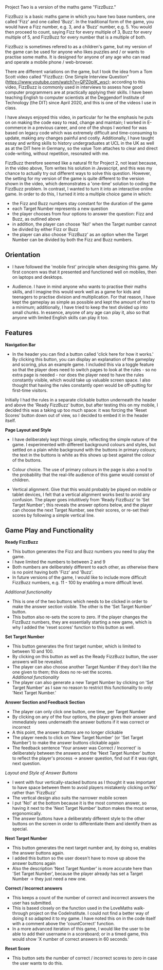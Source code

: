Project Two is a version of the maths game "FizzBuzz." 

FizzBuzz is a basic maths game in which you have two base numbers, one called 'Fizz' and one called 'Buzz'. In the traditional form of the game, you would have a Fizz number, e.g. 3, and a 'Buzz' number, e.g. 5. You would then proceed to count, saying Fizz for every multiple of 3, Buzz for every multiple of 5, and FizzBuzz for every number that is a multiple of both.  

FizzBuzz is sometimes refered to as a children's game, but my version of the game can be used for anyone who likes puzzles and / or wants to practise some maths. It is designed for anyone of any age who can read and operate a mobile phone / web-browser.

There are different variations on the game, but I took the idea from a Tom Scott video called "FizzBuzz: One Simple Interview Question" (https://www.youtube.com/watch?v=QPZ0pIK_wsc); according to this video, FizzBuzz is commonly used in interviews 
to assess how good computer programmers are at practically applying their skills. I have been teaching English to computer scientists at the Deggendorf Institute of Technology (the DIT) since April 2020, and this is one of the videos I use in class. 

I have always enjoyed this video, in particular for he the emphasis he puts on on making the code easy to read, change and maintain; I worked in E-commerce in a previous career, and one of the shops I worked for was based on legacy code which was extremely difficult and time-consuming to update, making any changes painful and costly. Additionally, I have taught essay and writing skills to history undergraduates at UCL in the UK as well as at the DIT here in Germany, so the value Tom attaches to clear and direct code-writing, without repetition, resonated with me. 

FizzBuzz therefore seemed like a natural fit for Project 2, not least because, in the video above, Tom writes his solution in Javascript, and this was my chance to actually try out different ways to solve this question. 
However, the setting for my version of the game is quite different to the version shown in the video, which demonstrates a 'one-time' solution to coding the FizzBuzz problem. In contrast, I wanted to turn it into an interactive online game. In order to do this, I turned it into a multiple choice game in which:
- the Fizz and Buzz numbers stay constant for the duration of the game 
- each Target Number represents a new question
- the player chooses from four options to answer the question: Fizz and Buzz, as outlined above
- in addition, the player can choose 'No!' when the Target number cannot be divided by either Fizz or Buzz
- the player can also choose 'FizzBuzz' as an option when the Target Number can be divided by both the Fizz and Buzz numbers.  

## Orientation

- I have followed the 'mobile first' principle when designing this game. My first concern was that it presented and functioned well on mobiles, then on laptops and desktops. 

- Audience. I have in mind anyone who wants to practise their maths skills, and I imagine this would work well as a game for kids and teenagers to practise division and multiplication. For that reason, I have kept the gameplay as simple as possible and kept the amount of text to a minimum; additionally, I have tried to keep the text divided up into small chunks. In essence, anyone of any age can play it, also so that anyone with limited English skills can play it too.

## Features

**Navigation Bar**
- In the header you can find a button called 'click here for how it works.' By clicking this button, you can display an explanation of the gameplay and scoring, plus an example game. 
I included this via a toggle feature so that the player does need to switch pages to look at the rules - so no extra page is needed - nor does the player need to have the rules constantly visible, which would take up valuable screen space. I also thought that having the rules constantly open would be off-putting for first-time visitors.  

Initially I had the rules in a separate clickable button underneath the header and above the 'Ready FizzBuzz' button, but after testing this on my mobile, I decided this was a taking up too much space: it was forcing the 'Reset Scores' button down out of view, so I decided to embed it in the header itself. 

**Page Layout and Style** 
- I have deliberately kept things simple, reflecting the simple nature of the game. I experimented with different background colours and styles, but settled on a plain white background with the buttons in primary colours; the text in the buttons is white as this shows up best against the colour of the buttons.  

- Colour choice. The use of primary colours in the page is also a nod to the probability that the real-life audience of this game would consist of children.  

- Vertical alignment. Give that this would probably be played on mobile or tablet devices, I felt that a vertical alignment works best to avoid any confusion. The player goes intutitively from 'Ready FizzBuzz' to 'Set Target Number'; this reveals the answer options below, and the player can choose the next Target Number, see their scores, or re-set their scores by following a simple vertical line.  



## Game Play and Functionality 

**Ready FizzBuzz**
- This button generates the Fizz and Buzz numbers you need to play the game. 
- I have limited the numbers to between 2 and 9 
- Both numbers are deliberately different to each other, as otherwise there is no point having both 'Fizz' and 'Buzz'.
- In future versions of the game, I would like to include more difficult FizzBuzz numbers, e.g. 11 - 100 by enabling a more difficult level.

*Additional functionality*
- This is one of the two buttons which needs to be clicked in order to make the answer section visible. The other is the 'Set Target Number' button.  
- This button also re-sets the score to zero. If the player changes the FizzBuzz numbers, they are essentially starting a new game, which is why I added the 'reset scores' function to this button as well.  

**Set Target Number**
- This button generates the first target number, which is limited to between 10 and 100.  
- By clicking on this button as well as the Ready FizzBuzz button, the user answers will be revealed.  
- The player can also choose another Target Number if they don't like the one given to them; this does no re-set the scores.  
*Additional functionality*
- The player can also generate a new Target Number by clicking on 'Set Target Number' as I saw no reason to restrict this functionality to only 'Next Target Number.'  

**Answer Section and Feedback Section** 
- The player can only click one button, one time, per Target Number  
- By clicking on any of the four options, the player gives their answer and immediately sees underneath the answer buttons if it was correct or incorrect  
- A this point, the answer buttons are no longer clickable 
- The player needs to click on 'New Target Number' (or 'Set Target Number') to make the answer buttons clickable again
- The feedback sentence 'Your answer was Correct / Incorrect' is deliberately between the answers and the 'Next Target Number' button to reflect the player's process -> answer question, find out if it was right, next question.  

*Layout and Style of Answer Buttons*
- I went with four vertically-stacked buttons as I thought it was important to have space between them to avoid players mistakenly clicking on'No' rather than 'FizzBuzz' 
- The vertical design also suits the narrower mobile screen 
- I put 'No!' at the bottom because it is the most common answer, so having it next to the 'Next Target Number' button makes the most sense, ergonomically.  
- The answer buttons have a deliberately different style to the other buttons on the screen in order to differentiate them and identify them as special.  

**Next Target Number**
- This button generates the next target number and, by doing so, enables the answer buttons again.  
- I added this button so the user doesn't have to move up above the answer buttons again
- Also the description 'Next Target Number' is more accurate here than 'Set Target Number', because the player already has set a Target Number -> they just need a new one. 

**Correct / Incorrect answers**
- This keeps a count of the number of correct and incorrect answers the user has submitted.
- This is based closely on the function used in the LoveMaths walk-through project on the CodeInstitute. I could not find a better way of doing it so adapted it to my game. I have noted this on in the code itself with a comment above the 'countCorrect' function.
- In a more advanced iteration of this game, I would like the user to be able to add their username in a scoreboard; or in a timed game, this would show 'X number of correct answers in 60 seconds.'  


**Reset Score**
- This button sets the number of correct / incorrect scores to zero in case the user wants to do this. 




